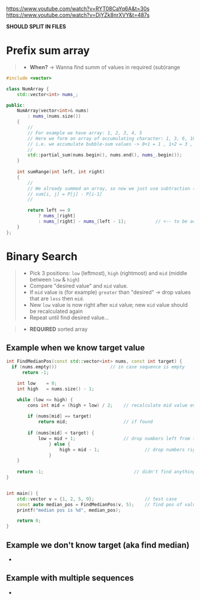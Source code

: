 https://www.youtube.com/watch?v=RYT08CaYq6A&t=30s
https://www.youtube.com/watch?v=DjYZk8nrXVY&t=487s

**SHOULD SPLIT IN FILES**

# Prefix sum array
> - **When?** -> Wanna find summ of values in required (sub)range

```cpp
#include <vector>

class NumArray {
    std::vector<int> nums_;

public:
    NumArray(vector<int>& nums) 
        : nums_(nums.size())
    {
        //
        // For example we have array: 1, 2, 3, 4, 5
        // Here we form an array of accumulating character: 1, 3, 6, 10, 15
        // i.e. we accumulate bubble-sum values -> 0+1 = 1 , 1+2 = 3 , 1+2+3 = 6 ...
        // 
        std::partial_sum(nums.begin(), nums.end(), nums_.begin());
    }
    
    int sumRange(int left, int right) 
    {
        //
        // We already summed an array, so now we just use subtraction (formula) to get sum of a range of elements
        // sum[i, j] = P[j] - P[i-1]
        //

        return left == 0 
            ? nums_[right] 
            : nums_[right] - nums_[left - 1];           // <-- to be accurate, THIS is formula usage
    }
};
```

# Binary Search
> - Pick 3 positions: `low` (leftmost), `high` (rightmost) and `mid` (middle between `low` & `high`)
> - Compare "desired value" and `mid` value.
> - If `mid` value is (for example) `greater` than "desired" -> drop values that are `less` then `mid`.
> - New `low` value is now right after `mid` value; new `mid` value should be recalculated again
> - Repeat until find desired value...

> - **REQUIRED** sorted array

## Example when we know target value
```cpp
int FindMedianPos(const std::vector<int> nums, const int target) {
  if (nums.empty())                    // in case sequence is empty
      return -1;                  

	int low    = 0;
	int high   = nums.size() - 1;

	while (low <= high) {
		cons int mid = (high + low) / 2;    // recalculate mid value everytime
		
		if (nums[mid] == target)
		    return mid;                     // if found
		
		if (nums[mid] < target) {
		    low = mid + 1;                  // drop numbers left from the mid value
                } else {
                    high = mid - 1;                 // drop numbers right from the mid value
                }
	}
	
	return -1;                                  // didn't find anything
}


int main() {
	std::vector v = {1, 2, 5, 9};                   // test case
	const auto median_pos = FindMedianPos(v, 5);    // find pos of value 5
	printf("median pos is %d", median_pos);

	return 0;
}
```

## Example we don't know target (aka find median)
-

## Example with multiple sequences
-

